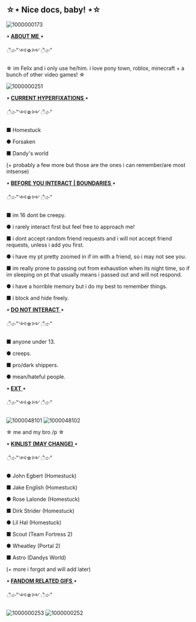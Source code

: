 ## **☆⋆ Nice docs, baby! ⋆☆**

![1000000173](https://github.com/user-attachments/assets/95cca0ea-082a-4010-9305-b470eb21cb95)

**⋆ <ins> ABOUT ME </ins> ⋆**

*ੈ✩‧*˚༺☆༻*ੈ✩‧*˚


☆ im Felix and i only use he/him. i love pony town, roblox, minecraft + a bunch of other video games! ☆

![1000000251](https://github.com/user-attachments/assets/86bac179-f44b-4667-bbe6-c8d885b8535d)



**⋆ <ins> CURRENT HYPERFIXATIONS  </ins> ⋆**

*ੈ✩‧*˚༺☆༻*ੈ✩‧*˚

■ Homestuck 

● Forsaken

■ Dandy's world 

(+ probably a few more but those are the ones i can remember/are most intsense)


**⋆ <ins> BEFORE YOU INTERACT | BOUNDARIES </ins> ⋆**

*ੈ✩‧*˚༺☆༻*ੈ✩‧*˚

■ im 16 dont be creepy.

● i rarely interact first but feel free to approach me! 

■ i dont accept random friend requests and i will not accept friend requests, unless i add you first.

● i have my pt pretty zoomed in if im with a friend, so i may not see you.

■ im really prone to passing out from exhaustion when its night time, so if im sleeping on pt that usually means i passed out and will not respond. 

● i have a horrible memory but i do my best to remember things.

■ i block and hide freely.

**⋆ <ins> DO NOT INTERACT </ins> ⋆**

*ੈ✩‧*˚༺☆༻*ੈ✩‧*˚

■ anyone under 13.

● creeps. 

■ pro/dark shippers.

● mean/hateful people.

 **⋆ <ins> EXT </ins> ⋆**

*ੈ✩‧*˚༺☆༻*ੈ✩‧*˚



![1000048101](https://github.com/user-attachments/assets/0bbfd4b0-3db2-48ef-8791-38ad992c19b6) ![1000048102](https://github.com/user-attachments/assets/70f41403-db2b-46e6-a1e4-dfdddfc2e5d1)

☆ me and my bro /p ☆

**⋆ <ins> KINLIST (MAY CHANGE) </ins> ⋆**

*ੈ✩‧*˚༺☆༻*ੈ✩‧*˚

● John Egbert (Homestuck)

■ Jake English (Homestuck)

● Rose Lalonde (Homestuck)

■ Dirk Strider (Homestuck)

● Lil Hal (Homestuck)

■ Scout (Team Fortress 2)

● Wheatley (Portal 2)

■ Astro (Dandys World)

(+ more i forgot and will add later)


**⋆ <ins> FANDOM RELATED GIFS </ins> ⋆**

*ੈ✩‧*˚༺☆༻*ੈ✩‧*˚


![1000000253](https://github.com/user-attachments/assets/b376c5cd-1960-4571-8cff-4daddb9fe3ff)
![1000000252](https://github.com/user-attachments/assets/4dec0059-2107-4d09-b2b0-110256b17f1d)


